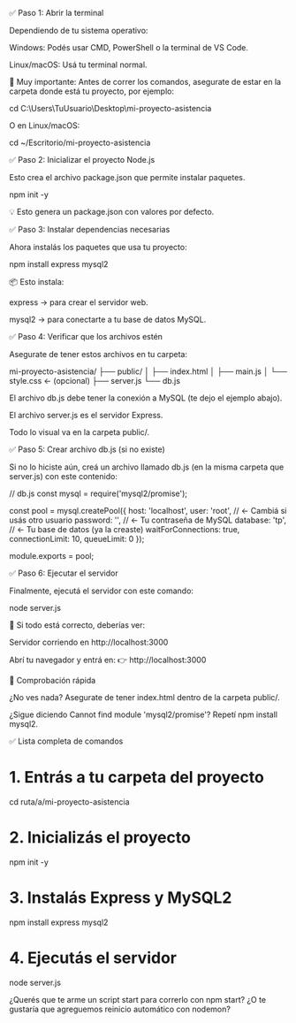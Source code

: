 ✅ Paso 1: Abrir la terminal

Dependiendo de tu sistema operativo:

Windows: Podés usar CMD, PowerShell o la terminal de VS Code.

Linux/macOS: Usá tu terminal normal.

📁 Muy importante: Antes de correr los comandos, asegurate de estar en la carpeta donde está tu proyecto, por ejemplo:

cd C:\Users\TuUsuario\Desktop\mi-proyecto-asistencia


O en Linux/macOS:

cd ~/Escritorio/mi-proyecto-asistencia

✅ Paso 2: Inicializar el proyecto Node.js

Esto crea el archivo package.json que permite instalar paquetes.

npm init -y


💡 Esto genera un package.json con valores por defecto.

✅ Paso 3: Instalar dependencias necesarias

Ahora instalás los paquetes que usa tu proyecto:

npm install express mysql2


📦 Esto instala:

express → para crear el servidor web.

mysql2 → para conectarte a tu base de datos MySQL.

✅ Paso 4: Verificar que los archivos estén

Asegurate de tener estos archivos en tu carpeta:

mi-proyecto-asistencia/
├── public/
│   ├── index.html
│   ├── main.js
│   └── style.css   ← (opcional)
├── server.js
└── db.js


El archivo db.js debe tener la conexión a MySQL (te dejo el ejemplo abajo).

El archivo server.js es el servidor Express.

Todo lo visual va en la carpeta public/.

✅ Paso 5: Crear archivo db.js (si no existe)

Si no lo hiciste aún, creá un archivo llamado db.js (en la misma carpeta que server.js) con este contenido:

// db.js
const mysql = require('mysql2/promise');

const pool = mysql.createPool({
  host: 'localhost',
  user: 'root',         // ← Cambiá si usás otro usuario
  password: '',         // ← Tu contraseña de MySQL
  database: 'tp',       // ← Tu base de datos (ya la creaste)
  waitForConnections: true,
  connectionLimit: 10,
  queueLimit: 0
});

module.exports = pool;

✅ Paso 6: Ejecutar el servidor

Finalmente, ejecutá el servidor con este comando:

node server.js


📢 Si todo está correcto, deberías ver:

Servidor corriendo en http://localhost:3000


Abrí tu navegador y entrá en:
👉 http://localhost:3000

🧪 Comprobación rápida

¿No ves nada? Asegurate de tener index.html dentro de la carpeta public/.

¿Sigue diciendo Cannot find module 'mysql2/promise'? Repetí npm install mysql2.

✅ Lista completa de comandos
# 1. Entrás a tu carpeta del proyecto
cd ruta/a/mi-proyecto-asistencia

# 2. Inicializás el proyecto
npm init -y

# 3. Instalás Express y MySQL2
npm install express mysql2

# 4. Ejecutás el servidor
node server.js


¿Querés que te arme un script start para correrlo con npm start? ¿O te gustaría que agreguemos reinicio automático con nodemon?